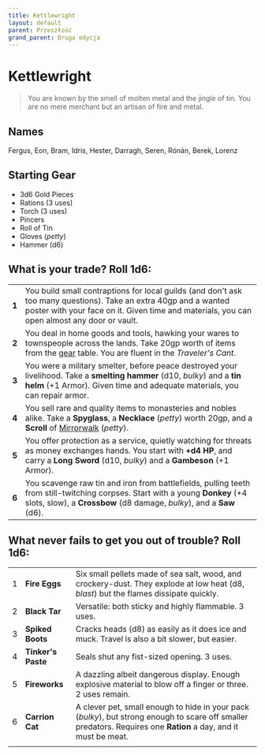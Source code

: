 ```yaml
---
title: Kettlewright
layout: default
parent: Przeszłość
grand_parent: Druga edycja
---
```


# Kettlewright

> You are known by the smell of molten metal and the jingle of tin. You are no mere merchant but an artisan of fire and metal. 

## Names

Fergus, Eon, Bram, Idris, Hester, Darragh, Seren, Rónán, Berek, Lorenz

## Starting Gear

- 3d6 Gold Pieces
- Rations (3 uses)
- Torch (3 uses) 
- Pincers
- Roll of Tin
- Gloves (_petty_)
- Hammer (d6)

## What is your trade? Roll 1d6:

|       |                                                                                                                                                                                                                 |
| ----- | --------------------------------------------------------------------------------------------------------------------------------------------------------------------------------------------------------------- |
| **1** | You build small contraptions for local guilds (and don't ask too many questions). Take an extra 40gp and a wanted poster with your face on it. Given time and materials, you can open almost any door or vault. |
| **2** | You deal in home goods and tools, hawking your wares to townspeople across the lands. Take 20gp worth of items from the [gear](/wip/2e/marketplace#gear) table. You are fluent in the _Traveler's Cant_.       |
| **3** | You were a military smelter, before peace destroyed your livelihood. Take a **smelting hammer** (d10, _bulky_) and a **tin helm** (+1 Armor). Given time and adequate materials, you can repair armor.          |
| **4** | You sell rare and quality items to monasteries and nobles alike. Take a **Spyglass**, a **Necklace** (_petty_) worth 20gp, and a **Scroll** of [Mirrorwalk](/wip/2e/spellbooks) (_petty_).                      |
| **5** | You offer protection as a service, quietly watching for threats as money exchanges hands. You start with **+d4 HP**, and carry a **Long Sword** (d10, _bulky_) and a **Gambeson** (+1 Armor).         |
| **6** | You scavenge raw tin and iron from battlefields, pulling teeth from still-twitching corpses. Start with a young **Donkey** (+4 slots, slow), a **Crossbow** (d8 damage, _bulky_), and a **Saw** (d6).           |

## What never fails to get you out of trouble? Roll 1d6:

|     |                    |                                                                                                                                                                  |
| --- | ------------------ | ---------------------------------------------------------------------------------------------------------------------------------------------------------------- |
| 1   | **Fire Eggs**      | Six small pellets made of sea salt, wood, and crockery-dust. They explode at low heat (d8, _blast_) but the flames dissipate quickly.                            |
| 2   | **Black Tar**      | Versatile: both sticky and highly flammable. 3 uses.                                                                                                             |
| 3   | **Spiked Boots**   | Cracks heads (d8) as easily as it does ice and muck. Travel is also a bit slower, but easier.                                                                    |
| 4   | **Tinker's Paste** | Seals shut any fist-sized opening. 3 uses.                                                                                                                       |
| 5   | **Fireworks**      | A dazzling albeit dangerous display. Enough explosive material to blow off a finger or three. 2 uses remain.                                                    |
| 6   | **Carrion Cat**    | A clever pet, small enough to hide in your pack (_bulky_), but strong enough to scare off smaller predators. Requires one **Ration** a day, and it must be meat. |
|     |                    |                                                                                                                                                                  |

